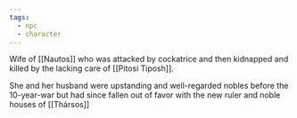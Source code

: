 ```yaml
---
tags:
  - npc
  - character
---
```


Wife of [[Nautos]] who was attacked by cockatrice and then kidnapped and killed by the lacking care of [[Pitosi Tiposh]]. 

She and her husband were upstanding and well-regarded nobles before the 10-year-war but had since fallen out of favor with the new ruler and noble houses of [[Thársos]]